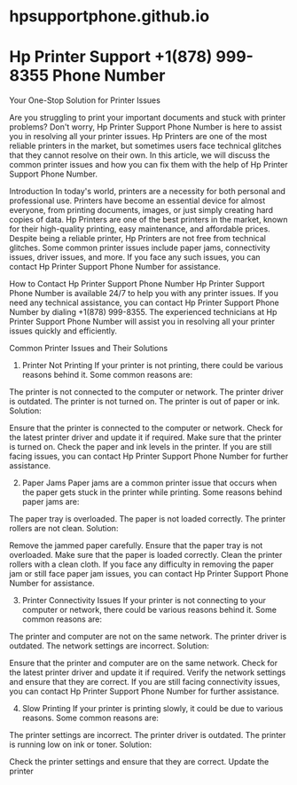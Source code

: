 # hpsupportphone.github.io

# Hp Printer Support +1(878) 999-8355 Phone Number 

Your One-Stop Solution for Printer Issues

Are you struggling to print your important documents and stuck with printer problems? Don't worry, Hp Printer Support Phone Number is here to assist you in resolving all your printer issues. Hp Printers are one of the most reliable printers in the market, but sometimes users face technical glitches that they cannot resolve on their own. In this article, we will discuss the common printer issues and how you can fix them with the help of Hp Printer Support Phone Number.

Introduction
In today's world, printers are a necessity for both personal and professional use. Printers have become an essential device for almost everyone, from printing documents, images, or just simply creating hard copies of data. Hp Printers are one of the best printers in the market, known for their high-quality printing, easy maintenance, and affordable prices. Despite being a reliable printer, Hp Printers are not free from technical glitches. Some common printer issues include paper jams, connectivity issues, driver issues, and more. If you face any such issues, you can contact Hp Printer Support Phone Number for assistance.

How to Contact Hp Printer Support Phone Number
Hp Printer Support Phone Number is available 24/7 to help you with any printer issues. If you need any technical assistance, you can contact Hp Printer Support Phone Number by dialing +1(878) 999-8355. The experienced technicians at Hp Printer Support Phone Number will assist you in resolving all your printer issues quickly and efficiently.

Common Printer Issues and Their Solutions
1. Printer Not Printing
If your printer is not printing, there could be various reasons behind it. Some common reasons are:

The printer is not connected to the computer or network.
The printer driver is outdated.
The printer is not turned on.
The printer is out of paper or ink.
Solution:

Ensure that the printer is connected to the computer or network.
Check for the latest printer driver and update it if required.
Make sure that the printer is turned on.
Check the paper and ink levels in the printer.
If you are still facing issues, you can contact Hp Printer Support Phone Number for further assistance.

2. Paper Jams
Paper jams are a common printer issue that occurs when the paper gets stuck in the printer while printing. Some reasons behind paper jams are:

The paper tray is overloaded.
The paper is not loaded correctly.
The printer rollers are not clean.
Solution:

Remove the jammed paper carefully.
Ensure that the paper tray is not overloaded.
Make sure that the paper is loaded correctly.
Clean the printer rollers with a clean cloth.
If you face any difficulty in removing the paper jam or still face paper jam issues, you can contact Hp Printer Support Phone Number for assistance.

3. Printer Connectivity Issues
If your printer is not connecting to your computer or network, there could be various reasons behind it. Some common reasons are:

The printer and computer are not on the same network.
The printer driver is outdated.
The network settings are incorrect.
Solution:

Ensure that the printer and computer are on the same network.
Check for the latest printer driver and update it if required.
Verify the network settings and ensure that they are correct.
If you are still facing connectivity issues, you can contact Hp Printer Support Phone Number for further assistance.

4. Slow Printing
If your printer is printing slowly, it could be due to various reasons. Some common reasons are:

The printer settings are incorrect.
The printer driver is outdated.
The printer is running low on ink or toner.
Solution:

Check the printer settings and ensure that they are correct.
Update the printer
